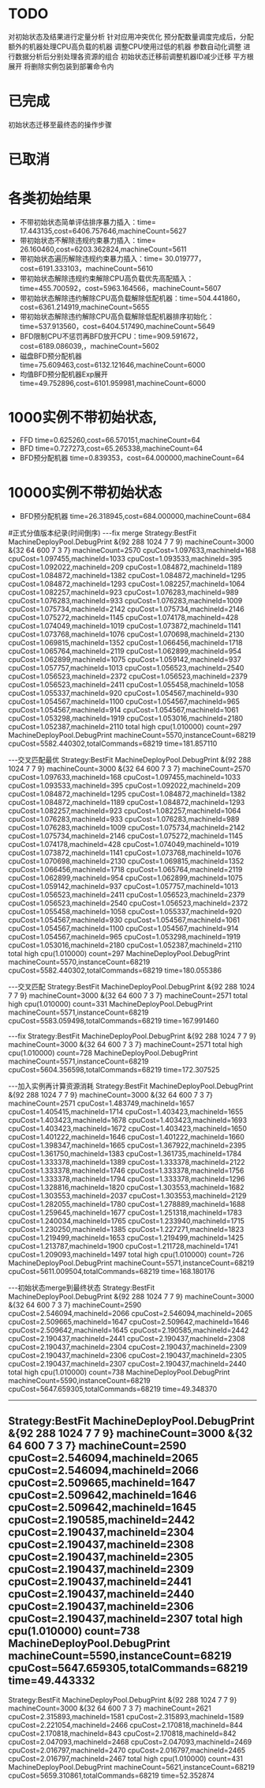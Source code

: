 # TODO
对初始状态及结果进行定量分析
针对应用冲突优化
预分配数量调度完成后，分配额外的机器处理CPU高负载的机器
调整CPU使用过低的机器
参数自动化调整
进行数据分析后分别处理各资源的组合
初始状态迁移前调整机器ID减少迁移
平方根展开
将删除实例包装到部署命令内

# 已完成
初始状态迁移至最终态的操作步骤

# 已取消

# 各类初始结果
- 不带初始状态简单评估排序暴力插入：time= 17.443135,cost=6406.757646,machineCount=5627
- 带初始状态不解除违规约束暴力插入：time= 26.160460,cost=6203.362824,machineCount=5611
- 带初始状态遍历解除违规约束暴力插入：time= 30.019777，cost=6191.333103，machineCount=5610
- 带初始状态解除违规约束解除CPU高负载优先高配插入：time=455.700592，cost=5963.164566，machineCount=5607
- 带初始状态解除违约解除CPU高负载解除低配机器：time=504.441860，cost=6361.214919,machineCount=5655
- 带初始状态解除违约解除CPU高负载解除低配机器排序初始化：time=537.913560，cost=6404.517490,machineCount=5649
- BFD限制CPU不惩罚再BFD放开CPU：time=909.591672，cost=6189.086039,，machineCount=5602
- 磁盘BFD预分配机器 time=75.609463,cost=6132.121646,machineCount=6000
- 均值BFD预分配机器Exp展开 time=49.752896,cost=6101.959981,machineCount=6000

# 1000实例不带初始状态,
- FFD time=0.625260,cost=66.570151,machineCount=64
- BFD time=0.727273,cost=65.265338,machineCount=64
- BFD预分配机器 time=0.839353，cost=64.000000,machineCount=64

# 10000实例不带初始状态
- BFD预分配机器 time=26.318945,cost=684.000000,machineCount=684

#正式分值版本纪录(时间倒序)
---fix merge
Strategy:BestFit
MachineDeployPool.DebugPrint
    &{92 288 1024 7 7 9} machineCount=3000
    &{32 64 600 7 3 7} machineCount=2570
    cpuCost=1.097633,machineId=168
    cpuCost=1.097455,machineId=1033
    cpuCost=1.093533,machineId=395
    cpuCost=1.092022,machineId=209
    cpuCost=1.084872,machineId=1189
    cpuCost=1.084872,machineId=1382
    cpuCost=1.084872,machineId=1295
    cpuCost=1.084872,machineId=1293
    cpuCost=1.082257,machineId=1064
    cpuCost=1.082257,machineId=923
    cpuCost=1.076283,machineId=989
    cpuCost=1.076283,machineId=933
    cpuCost=1.076283,machineId=1009
    cpuCost=1.075734,machineId=2142
    cpuCost=1.075734,machineId=2146
    cpuCost=1.075272,machineId=1145
    cpuCost=1.074178,machineId=428
    cpuCost=1.074049,machineId=1019
    cpuCost=1.073872,machineId=1141
    cpuCost=1.073768,machineId=1076
    cpuCost=1.070698,machineId=2130
    cpuCost=1.069815,machineId=1352
    cpuCost=1.066456,machineId=1718
    cpuCost=1.065764,machineId=2119
    cpuCost=1.062899,machineId=954
    cpuCost=1.062899,machineId=1075
    cpuCost=1.059142,machineId=937
    cpuCost=1.057757,machineId=1013
    cpuCost=1.056523,machineId=2540
    cpuCost=1.056523,machineId=2372
    cpuCost=1.056523,machineId=2379
    cpuCost=1.056523,machineId=2411
    cpuCost=1.055458,machineId=1058
    cpuCost=1.055337,machineId=920
    cpuCost=1.054567,machineId=930
    cpuCost=1.054567,machineId=1100
    cpuCost=1.054567,machineId=965
    cpuCost=1.054567,machineId=914
    cpuCost=1.054567,machineId=1061
    cpuCost=1.053298,machineId=1919
    cpuCost=1.053016,machineId=2180
    cpuCost=1.052387,machineId=2110
total high cpu(1.010000) count=297
MachineDeployPool.DebugPrint machineCount=5570,instanceCount=68219
cpuCost=5582.440302,totalCommands=68219
time=181.857110


---交叉匹配最优
Strategy:BestFit
MachineDeployPool.DebugPrint
    &{92 288 1024 7 7 9} machineCount=3000
    &{32 64 600 7 3 7} machineCount=2570
    cpuCost=1.097633,machineId=168
    cpuCost=1.097455,machineId=1033
    cpuCost=1.093533,machineId=395
    cpuCost=1.092022,machineId=209
    cpuCost=1.084872,machineId=1295
    cpuCost=1.084872,machineId=1382
    cpuCost=1.084872,machineId=1189
    cpuCost=1.084872,machineId=1293
    cpuCost=1.082257,machineId=923
    cpuCost=1.082257,machineId=1064
    cpuCost=1.076283,machineId=933
    cpuCost=1.076283,machineId=989
    cpuCost=1.076283,machineId=1009
    cpuCost=1.075734,machineId=2142
    cpuCost=1.075734,machineId=2146
    cpuCost=1.075272,machineId=1145
    cpuCost=1.074178,machineId=428
    cpuCost=1.074049,machineId=1019
    cpuCost=1.073872,machineId=1141
    cpuCost=1.073768,machineId=1076
    cpuCost=1.070698,machineId=2130
    cpuCost=1.069815,machineId=1352
    cpuCost=1.066456,machineId=1718
    cpuCost=1.065764,machineId=2119
    cpuCost=1.062899,machineId=954
    cpuCost=1.062899,machineId=1075
    cpuCost=1.059142,machineId=937
    cpuCost=1.057757,machineId=1013
    cpuCost=1.056523,machineId=2411
    cpuCost=1.056523,machineId=2379
    cpuCost=1.056523,machineId=2540
    cpuCost=1.056523,machineId=2372
    cpuCost=1.055458,machineId=1058
    cpuCost=1.055337,machineId=920
    cpuCost=1.054567,machineId=930
    cpuCost=1.054567,machineId=1061
    cpuCost=1.054567,machineId=1100
    cpuCost=1.054567,machineId=914
    cpuCost=1.054567,machineId=965
    cpuCost=1.053298,machineId=1919
    cpuCost=1.053016,machineId=2180
    cpuCost=1.052387,machineId=2110
total high cpu(1.010000) count=297
MachineDeployPool.DebugPrint machineCount=5570,instanceCount=68219
cpuCost=5582.440302,totalCommands=68219
time=180.055386

---交叉匹配
Strategy:BestFit
MachineDeployPool.DebugPrint
    &{92 288 1024 7 7 9} machineCount=3000
    &{32 64 600 7 3 7} machineCount=2571
total high cpu(1.010000) count=331
MachineDeployPool.DebugPrint machineCount=5571,instanceCount=68219
cpuCost=5583.059498,totalCommands=68219
time=167.991460

---fix
Strategy:BestFit
MachineDeployPool.DebugPrint
    &{92 288 1024 7 7 9} machineCount=3000
    &{32 64 600 7 3 7} machineCount=2571
total high cpu(1.010000) count=728
MachineDeployPool.DebugPrint machineCount=5571,instanceCount=68219
cpuCost=5604.356598,totalCommands=68219
time=172.307525

---加入实例再计算资源消耗
Strategy:BestFit
MachineDeployPool.DebugPrint
    &{92 288 1024 7 7 9} machineCount=3000
    &{32 64 600 7 3 7} machineCount=2571
    cpuCost=1.483749,machineId=1657
    cpuCost=1.405415,machineId=1714
    cpuCost=1.403423,machineId=1655
    cpuCost=1.403423,machineId=1678
    cpuCost=1.403423,machineId=1693
    cpuCost=1.403423,machineId=1672
    cpuCost=1.403423,machineId=1650
    cpuCost=1.401222,machineId=1646
    cpuCost=1.401222,machineId=1660
    cpuCost=1.398347,machineId=1665
    cpuCost=1.367922,machineId=2395
    cpuCost=1.361750,machineId=1383
    cpuCost=1.361735,machineId=1784
    cpuCost=1.333378,machineId=1389
    cpuCost=1.333378,machineId=2122
    cpuCost=1.333378,machineId=1746
    cpuCost=1.333378,machineId=1756
    cpuCost=1.333378,machineId=1794
    cpuCost=1.333378,machineId=1296
    cpuCost=1.328816,machineId=1820
    cpuCost=1.303553,machineId=1682
    cpuCost=1.303553,machineId=2037
    cpuCost=1.303553,machineId=2129
    cpuCost=1.282055,machineId=1780
    cpuCost=1.278889,machineId=1688
    cpuCost=1.259645,machineId=1677
    cpuCost=1.251318,machineId=1783
    cpuCost=1.240034,machineId=1765
    cpuCost=1.233940,machineId=1715
    cpuCost=1.230250,machineId=1385
    cpuCost=1.227271,machineId=1823
    cpuCost=1.219499,machineId=1653
    cpuCost=1.219499,machineId=1425
    cpuCost=1.213787,machineId=1900
    cpuCost=1.211728,machineId=1741
    cpuCost=1.209093,machineId=1497
total high cpu(1.010000) count=726
MachineDeployPool.DebugPrint machineCount=5571,instanceCount=68219
cpuCost=5611.009504,totalCommands=68219
time=168.180176

---初始状态merge到最终状态
Strategy:BestFit
MachineDeployPool.DebugPrint
    &{92 288 1024 7 7 9} machineCount=3000
    &{32 64 600 7 3 7} machineCount=2590
    cpuCost=2.546094,machineId=2066
    cpuCost=2.546094,machineId=2065
    cpuCost=2.509665,machineId=1647
    cpuCost=2.509642,machineId=1646
    cpuCost=2.509642,machineId=1645
    cpuCost=2.190585,machineId=2442
    cpuCost=2.190437,machineId=2441
    cpuCost=2.190437,machineId=2308
    cpuCost=2.190437,machineId=2304
    cpuCost=2.190437,machineId=2309
    cpuCost=2.190437,machineId=2306
    cpuCost=2.190437,machineId=2305
    cpuCost=2.190437,machineId=2307
    cpuCost=2.190437,machineId=2440
total high cpu(1.010000) count=738
MachineDeployPool.DebugPrint machineCount=5590,instanceCount=68219
cpuCost=5647.659305,totalCommands=68219
time=49.348370

---
Strategy:BestFit
MachineDeployPool.DebugPrint
    &{92 288 1024 7 7 9} machineCount=3000
    &{32 64 600 7 3 7} machineCount=2590
    cpuCost=2.546094,machineId=2065
    cpuCost=2.546094,machineId=2066
    cpuCost=2.509665,machineId=1647
    cpuCost=2.509642,machineId=1646
    cpuCost=2.509642,machineId=1645
    cpuCost=2.190585,machineId=2442
    cpuCost=2.190437,machineId=2304
    cpuCost=2.190437,machineId=2308
    cpuCost=2.190437,machineId=2305
    cpuCost=2.190437,machineId=2309
    cpuCost=2.190437,machineId=2441
    cpuCost=2.190437,machineId=2440
    cpuCost=2.190437,machineId=2306
    cpuCost=2.190437,machineId=2307
total high cpu(1.010000) count=738
MachineDeployPool.DebugPrint machineCount=5590,instanceCount=68219
cpuCost=5647.659305,totalCommands=68219
time=49.443332
---
Strategy:BestFit
MachineDeployPool.DebugPrint
    &{92 288 1024 7 7 9} machineCount=3000
    &{32 64 600 7 3 7} machineCount=2621
    cpuCost=2.315893,machineId=1581
    cpuCost=2.315893,machineId=1589
    cpuCost=2.221054,machineId=2466
    cpuCost=2.170818,machineId=844
    cpuCost=2.170818,machineId=843
    cpuCost=2.170818,machineId=842
    cpuCost=2.047093,machineId=2468
    cpuCost=2.047093,machineId=2469
    cpuCost=2.016797,machineId=2470
    cpuCost=2.016797,machineId=2465
    cpuCost=2.016797,machineId=2467
total high cpu(1.010000) count=431
MachineDeployPool.DebugPrint machineCount=5621,instanceCount=68219
cpuCost=5659.310861,totalCommands=68219
time=52.352874